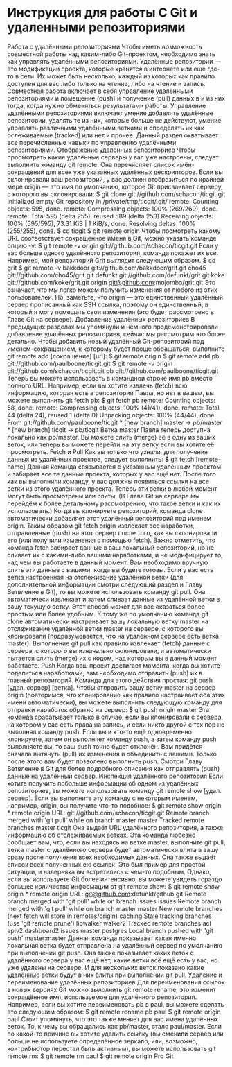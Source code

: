 # Инструкция для работы С Git и удаленными репозиториями
Работа с удалёнными репозиториями
Чтобы иметь возможность совместной работы над каким-либо Git-проектом, необходимо знать как управлять удалёнными репозиториями. Удалённые репозитории — это модификации проекта, которые хранятся в интернете или ещё где-то в сети. Их может быть несколько, каждый из которых как правило доступен для вас либо только на чтение, либо на чтение и запись. Совместная работа включает в себя управление удалёнными репозиториями и помещение (push) и получение (pull) данных в и из них тогда, когда нужно обменяться результатами работы. Управление удалёнными репозиториями включает умение добавлять удалённые репозитории, удалять те из них, которые больше не действуют, умение управлять различными удалёнными ветками и определять их как ослеживаемые (tracked) или нет и прочее. Данный раздел охватывает все перечисленные навыки по управлению удалёнными репозиториями.
Отображение удалённых репозиториев
Чтобы просмотреть какие удалённые серверы у вас уже настроены, следует выполнить команду git remote. Она перечисляет список имён-сокращений для всех уже указанных удалённых дескрипторов. Если вы склонировали ваш репозиторий, у вас должен отобразиться по крайней мере origin — это имя по умолчанию, которое Git присваивает серверу, с которого вы склонировали: $ git clone git://github.com/schacon/ticgit.git Initialized empty Git repository in /private/tmp/ticgit/.git/ remote: Counting objects: 595, done. remote: Compressing objects: 100% (269/269), done. remote: Total 595 (delta 255), reused 589 (delta 253) Receiving objects: 100% (595/595), 73.31 KiB | 1 KiB/s, done. Resolving deltas: 100% (255/255), done. $ cd ticgit $ git remote origin Чтобы посмотреть какому URL соответствует сокращённое именя в Git, можно указать команде опцию -v: $ git remote -v origin git://github.com/schacon/ticgit.git Если у вас больше одного удалённого репозитория, команда покажет их все. Например, мой репозиторий Grit выглядит следующим образом. $ cd grit $ git remote -v bakkdoor git://github.com/bakkdoor/grit.git cho45 git://github.com/cho45/grit.git defunkt git://github.com/defunkt/grit.git koke git://github.com/koke/grit.git origin git@github.com:mojombo/grit.git Это означает, что мы легко можем получить изменения от любого из этих пользователей. Но, заметьте, что origin — это единственный удалённый сервер прописанный как SSH ссылка, поэтому он единственный, в который я могу помещать свои изменения (это будет рассмотрено в Главе Git на сервере).
Добавление удалённых репозиториев
В предыдущих разделах мы упомянули и немного продемонстрировали добавление удалённых репозиториев, сейчас мы рассмотрим это более детально. Чтобы добавить новый удалённый Git-репозиторий под именем-сокращением, к которому будет проще обращаться, выполните git remote add [сокращение] [url]: $ git remote origin $ git remote add pb git://github.com/paulboone/ticgit.git $ git remote -v origin git://github.com/schacon/ticgit.git pb git://github.com/paulboone/ticgit.git Теперь вы можете использовать в командной строке имя pb вместо полного URL. Например, если вы хотите извлечь (fetch) всю информацию, которая есть в репозитории Павла, но нет в вашем, вы можете выполнить git fetch pb: $ git fetch pb remote: Counting objects: 58, done. remote: Compressing objects: 100% (41/41), done. remote: Total 44 (delta 24), reused 1 (delta 0) Unpacking objects: 100% (44/44), done. From git://github.com/paulboone/ticgit * [new branch] master -> pb/master * [new branch] ticgit -> pb/ticgit Ветка master Павла теперь доступна локально как pb/master. Вы можете слить (merge) её в одну из ваших веток, или теперь вы можете перейти на эту ветку если вы хотите её просмотреть.
Fetch и Pull
Как вы только что узнали, для получения данных из удалённых проектов, следует выполнить: $ git fetch [remote-name] Данная команда связывается с указанным удалённым проектом и забирает все те данные проекта, которых у вас ещё нет. После того как вы выполнили команду, у вас должны появиться ссылки на все ветки из этого удалённого проекта. Теперь эти ветки в любой момент могут быть просмотрены или слиты. (В Главе Git на сервере мы перейдём к более детальному рассмотрению, что такое ветки и как их использовать.) Когда вы клонируете репозиторий, команда clone автоматически добавляет этот удалённый репозиторий под именем origin. Таким образом git fetch origin извлекает все наработки, отправленные (push) на этот сервер после того, как вы склонировали его (или получили изменения с помощью fetch). Важно отметить, что команда fetch забирает данные в ваш локальный репозиторий, но не сливает их с какими-либо вашими наработками, и не модифицирует то, над чем вы работаете в данный момент. Вам необходимо вручную слить эти данные с вашими, когда вы будете готовы. Если у вас есть ветка настроенная на отслеживание удалённой ветки (для дополнительной информации смотри следующий раздел и Главу Ветвление в Git), то вы можете использовать команду git pull. Она автоматичеси извлекает и затем сливает данные из удалённой ветки в вашу текущую ветку. Этот способ может для вас оказаться более простым или более удобным. К тому же по умолчанию команда git clone автоматически настраивает вашу локальную ветку master на отслеживание удалённой ветки master на сервере, с которого вы клонировали (подразумевается, что на удалённом сервере есть ветка master). Выполнение git pull как правило извлекает (fetch) данные с сервера, с которого вы изначально склонировали, и автоматически пытается слить (merge) их с кодом, над которым вы в данный момент работаете.
Push
Когда ваш проект достигает момента, когда вы хотите поделиться наработками, вам необходимо отправить (push) их в главный репозиторий. Команда для этого действия простая: git push [удал. сервер] [ветка]. Чтобы отправить вашу ветку master на сервер origin (повторимся, что клонирование как правило настраивает оба этих имени автоматически), вы можете выполнить следующую команду для отправки наработок обратно на сервер: $ git push origin master Эта команда срабатывает только в случае, если вы клонировали с сервера, на котором у вас есть права на запись, и если никто другой с тех пор не выполнял команду push. Если вы и кто-то ещё одновременно клонируете, затем он выполняет команду push, а затем команду push выполняете вы, то ваш push точно будет отклонён. Вам придётся сначала вытянуть (pull) их изменения и объединить с вашими. Только после этого вам будет позволено выполнить push. Смотри Главу Ветвление в Git для более подробного описания как отправлять (push) данные на удалённый сервер.
Инспекция удалённого репозитория
Если хотите получить побольше информации об одном из удалённых репозиториев, вы можете использовать команду git remote show [удал. сервер]. Если вы выполните эту команду с некоторым именем, например, origin, вы получите что-то подобное: $ git remote show origin * remote origin URL: git://github.com/schacon/ticgit.git Remote branch merged with 'git pull' while on branch master master Tracked remote branches master ticgit Она выдаёт URL удалённого репозитория, а также информацию об отслеживаемых ветках. Эта команда любезно сообщает вам, что, если вы находясь на ветке master, выполните git pull, ветка master с удалённого сервера будет автоматически влита в вашу сразу после получения всех необходимых данных. Она также выдаёт список всех полученных ею ссылок. Это был пример для простой ситуации, и наверняка вы встретились с чем-то подобным. Однако, если вы используете Git более интенсивно, вы можете увидеть гораздо большее количество информации от git remote show: $ git remote show origin * remote origin URL: git@github.com:defunkt/github.git Remote branch merged with 'git pull' while on branch issues issues Remote branch merged with 'git pull' while on branch master master New remote branches (next fetch will store in remotes/origin) caching Stale tracking branches (use 'git remote prune') libwalker walker2 Tracked remote branches acl apiv2 dashboard2 issues master postgres Local branch pushed with 'git push' master:master Данная команда показывает какая именно локальная ветка будет отправлена на удалённый сервер по умолчанию при выполнении git push. Она также показывает каких веток с удалённого сервера у вас ещё нет, какие ветки всё ещё есть у вас, но уже удалены на сервере. И для нескольких веток показано какие удалённые ветки будут в них влиты при выполнении git pull.
Удаление и переименование удалённых репозиториев
Для переименования ссылок в новых версиях Git можно вылолнить git remote rename, это изменит сокращённое имя, используемое для удалённого репозитория. Например, если вы хотите переименовать pb в paul, вы можете сделать это следующим образом: $ git remote rename pb paul $ git remote origin paul Стоит упомянуть, что это также меняет для вас имена удалённых веток. То, к чему вы обращались как pb/master, стало paul/master. Если по какой-то причине вы хотите удалить ссылку (вы сменили сервер или больше не используете определённое зеркало, или, возможно, контрибьютор перестал быть активным), вы можете использовать git remote rm: $ git remote rm paul $ git remote origin Pro Git